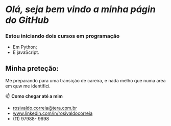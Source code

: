 # _Olá,  seja bem vindo a minha págin do GitHub_
###  **Estou iniciando dois cursos em programação**
- Em Python;
- E javaScript.

## **Minha preteção:**

Me preparando para uma transição de careira, e nada melho que numa area em quw me identifici.

📫  **Como chegar até a mim**

-   rosivaldo.correia@tera.com.br 
-   www.linkedin.com/in/rosivaldocorreia
-   (11) 97988- 9698

<!---
Rosivaldo01/Rosivaldo01 is a ✨ special ✨ repository because its `README.md` (this file) appears on your GitHub profile.
You can click the Preview link to take a look at your changes.
--->
